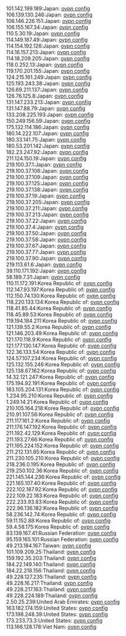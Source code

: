 101.142.199.189:Japan: [ovpn config](vpn/101_142_199_189.ovpn)  
106.139.130.246:Japan: [ovpn config](vpn/106_139_130_246.ovpn)  
106.146.226.151:Japan: [ovpn config](vpn/106_146_226_151.ovpn)  
106.155.167.34:Japan: [ovpn config](vpn/106_155_167_34.ovpn)  
110.5.30.19:Japan: [ovpn config](vpn/110_5_30_19.ovpn)  
114.149.187.49:Japan: [ovpn config](vpn/114_149_187_49.ovpn)  
114.154.192.126:Japan: [ovpn config](vpn/114_154_192_126.ovpn)  
114.16.157.213:Japan: [ovpn config](vpn/114_16_157_213.ovpn)  
114.18.209.205:Japan: [ovpn config](vpn/114_18_209_205.ovpn)  
118.0.252.13:Japan: [ovpn config](vpn/118_0_252_13.ovpn)  
119.170.201.155:Japan: [ovpn config](vpn/119_170_201_155.ovpn)  
124.215.161.249:Japan: [ovpn config](vpn/124_215_161_249.ovpn)  
125.193.243.38:Japan: [ovpn config](vpn/125_193_243_38.ovpn)  
126.69.211.137:Japan: [ovpn config](vpn/126_69_211_137.ovpn)  
126.76.125.8:Japan: [ovpn config](vpn/126_76_125_8.ovpn)  
131.147.233.213:Japan: [ovpn config](vpn/131_147_233_213.ovpn)  
131.147.88.79:Japan: [ovpn config](vpn/131_147_88_79.ovpn)  
133.208.225.193:Japan: [ovpn config](vpn/133_208_225_193.ovpn)  
150.249.156.59:Japan: [ovpn config](vpn/150_249_156_59.ovpn)  
175.132.114.186:Japan: [ovpn config](vpn/175_132_114_186.ovpn)  
180.14.222.107:Japan: [ovpn config](vpn/180_14_222_107.ovpn)  
180.33.141.75:Japan: [ovpn config](vpn/180_33_141_75.ovpn)  
180.53.201.142:Japan: [ovpn config](vpn/180_53_201_142.ovpn)  
182.23.247.92:Japan: [ovpn config](vpn/182_23_247_92.ovpn)  
211.124.150.19:Japan: [ovpn config](vpn/211_124_150_19.ovpn)  
219.100.37.1:Japan: [ovpn config](vpn/219_100_37_1.ovpn)  
219.100.37.108:Japan: [ovpn config](vpn/219_100_37_108.ovpn)  
219.100.37.109:Japan: [ovpn config](vpn/219_100_37_109.ovpn)  
219.100.37.125:Japan: [ovpn config](vpn/219_100_37_125.ovpn)  
219.100.37.138:Japan: [ovpn config](vpn/219_100_37_138.ovpn)  
219.100.37.19:Japan: [ovpn config](vpn/219_100_37_19.ovpn)  
219.100.37.205:Japan: [ovpn config](vpn/219_100_37_205.ovpn)  
219.100.37.211:Japan: [ovpn config](vpn/219_100_37_211.ovpn)  
219.100.37.213:Japan: [ovpn config](vpn/219_100_37_213.ovpn)  
219.100.37.22:Japan: [ovpn config](vpn/219_100_37_22.ovpn)  
219.100.37.4:Japan: [ovpn config](vpn/219_100_37_4.ovpn)  
219.100.37.50:Japan: [ovpn config](vpn/219_100_37_50.ovpn)  
219.100.37.58:Japan: [ovpn config](vpn/219_100_37_58.ovpn)  
219.100.37.67:Japan: [ovpn config](vpn/219_100_37_67.ovpn)  
219.100.37.77:Japan: [ovpn config](vpn/219_100_37_77.ovpn)  
219.100.37.90:Japan: [ovpn config](vpn/219_100_37_90.ovpn)  
219.113.61.6:Japan: [ovpn config](vpn/219_113_61_6.ovpn)  
39.110.171.192:Japan: [ovpn config](vpn/39_110_171_192.ovpn)  
58.189.7.31:Japan: [ovpn config](vpn/58_189_7_31.ovpn)  
110.11.172.191:Korea Republic of: [ovpn config](vpn/110_11_172_191.ovpn)  
112.147.93.197:Korea Republic of: [ovpn config](vpn/112_147_93_197.ovpn)  
112.150.74.130:Korea Republic of: [ovpn config](vpn/112_150_74_130.ovpn)  
118.220.133.134:Korea Republic of: [ovpn config](vpn/118_220_133_134.ovpn)  
118.41.85.44:Korea Republic of: [ovpn config](vpn/118_41_85_44.ovpn)  
118.45.89.53:Korea Republic of: [ovpn config](vpn/118_45_89_53.ovpn)  
119.194.184.211:Korea Republic of: [ovpn config](vpn/119_194_184_211.ovpn)  
121.139.55.2:Korea Republic of: [ovpn config](vpn/121_139_55_2.ovpn)  
121.146.203.49:Korea Republic of: [ovpn config](vpn/121_146_203_49.ovpn)  
121.170.118.9:Korea Republic of: [ovpn config](vpn/121_170_118_9.ovpn)  
121.177.130.147:Korea Republic of: [ovpn config](vpn/121_177_130_147.ovpn)  
122.36.133.54:Korea Republic of: [ovpn config](vpn/122_36_133_54.ovpn)  
124.57.107.234:Korea Republic of: [ovpn config](vpn/124_57_107_234.ovpn)  
125.132.155.246:Korea Republic of: [ovpn config](vpn/125_132_155_246.ovpn)  
125.138.67.162:Korea Republic of: [ovpn config](vpn/125_138_67_162.ovpn)  
14.32.121.247:Korea Republic of: [ovpn config](vpn/14_32_121_247.ovpn)  
175.194.92.191:Korea Republic of: [ovpn config](vpn/175_194_92_191.ovpn)  
183.105.204.131:Korea Republic of: [ovpn config](vpn/183_105_204_131.ovpn)  
1.234.95.210:Korea Republic of: [ovpn config](vpn/1_234_95_210.ovpn)  
1.249.14.21:Korea Republic of: [ovpn config](vpn/1_249_14_21.ovpn)  
210.105.164.218:Korea Republic of: [ovpn config](vpn/210_105_164_218.ovpn)  
210.91.107.56:Korea Republic of: [ovpn config](vpn/210_91_107_56.ovpn)  
211.117.161.2:Korea Republic of: [ovpn config](vpn/211_117_161_2.ovpn)  
211.176.147.192:Korea Republic of: [ovpn config](vpn/211_176_147_192.ovpn)  
211.192.42.129:Korea Republic of: [ovpn config](vpn/211_192_42_129.ovpn)  
211.193.27.66:Korea Republic of: [ovpn config](vpn/211_193_27_66.ovpn)  
211.195.224.152:Korea Republic of: [ovpn config](vpn/211_195_224_152.ovpn)  
211.212.131.85:Korea Republic of: [ovpn config](vpn/211_212_131_85.ovpn)  
211.230.105.210:Korea Republic of: [ovpn config](vpn/211_230_105_210.ovpn)  
218.236.0.195:Korea Republic of: [ovpn config](vpn/218_236_0_195.ovpn)  
219.250.102.36:Korea Republic of: [ovpn config](vpn/219_250_102_36.ovpn)  
221.145.144.236:Korea Republic of: [ovpn config](vpn/221_145_144_236.ovpn)  
221.165.107.40:Korea Republic of: [ovpn config](vpn/221_165_107_40.ovpn)  
222.102.187.92:Korea Republic of: [ovpn config](vpn/222_102_187_92.ovpn)  
222.109.22.183:Korea Republic of: [ovpn config](vpn/222_109_22_183.ovpn)  
222.233.93.83:Korea Republic of: [ovpn config](vpn/222_233_93_83.ovpn)  
222.96.136.182:Korea Republic of: [ovpn config](vpn/222_96_136_182.ovpn)  
58.236.142.74:Korea Republic of: [ovpn config](vpn/58_236_142_74.ovpn)  
59.11.152.88:Korea Republic of: [ovpn config](vpn/59_11_152_88.ovpn)  
59.4.58.175:Korea Republic of: [ovpn config](vpn/59_4_58_175.ovpn)  
83.139.167.41:Russian Federation: [ovpn config](vpn/83_139_167_41.ovpn)  
95.159.165.101:Russian Federation: [ovpn config](vpn/95_159_165_101.ovpn)  
49.213.184.167:Taiwan: [ovpn config](vpn/49_213_184_167.ovpn)  
101.109.209.25:Thailand: [ovpn config](vpn/101_109_209_25.ovpn)  
159.192.35.203:Thailand: [ovpn config](vpn/159_192_35_203.ovpn)  
184.22.149.140:Thailand: [ovpn config](vpn/184_22_149_140.ovpn)  
184.22.218.156:Thailand: [ovpn config](vpn/184_22_218_156.ovpn)  
49.228.127.235:Thailand: [ovpn config](vpn/49_228_127_235.ovpn)  
49.228.16.217:Thailand: [ovpn config](vpn/49_228_16_217.ovpn)  
49.228.217.163:Thailand: [ovpn config](vpn/49_228_217_163.ovpn)  
49.228.224.189:Thailand: [ovpn config](vpn/49_228_224_189.ovpn)  
2.50.25.239:United Arab Emirates: [ovpn config](vpn/2_50_25_239.ovpn)  
163.182.174.159:United States: [ovpn config](vpn/163_182_174_159.ovpn)  
173.198.248.39:United States: [ovpn config](vpn/173_198_248_39.ovpn)  
173.233.73.3:United States: [ovpn config](vpn/173_233_73_3.ovpn)  
113.166.128.178:Viet Nam: [ovpn config](vpn/113_166_128_178.ovpn)  
